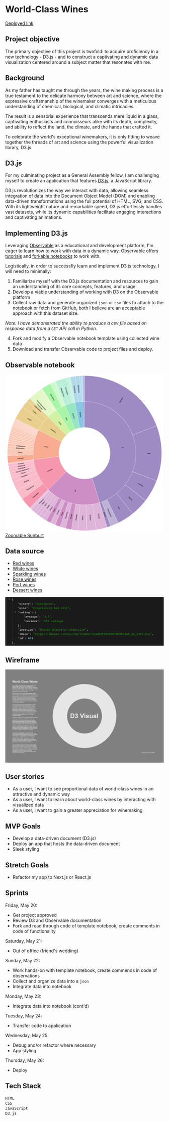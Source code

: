 # World-Class Wines

[Deployed link](https://andrewbantly.github.io/world-class-wines)

## Project objective

The primary objective of this project is twofold: to acquire proficiency in a new technology - D3.js - and to construct a captivating and dynamic data visualization centered around a subject matter that resonates with me.

## Background
As my father has taught me through the years, the wine making process is a true testament to the delicate harmony between art and science, where the expressive craftsmanship of the winemaker converges with a meticulous understanding of chemical, biological, and climatic intricacies.

The result is a sensorial experience that transcends mere liquid in a glass, captivating enthusiasts and connoisseurs alike with its depth, complexity, and ability to reflect the land, the climate, and the hands that crafted it.

To celebrate the world's exceptional winemakers, it is only fitting to weave together the threads of art and science using the powerful visualization library, D3.js. 

## D3.js
For my culminating project as a General Assembly fellow, I am challenging myself to create an application that features [D3.js](https://d3js.org/), a JavaScript library. 

D3.js revolutionizes the way we interact with data, allowing seamless integration of data into the Document Object Model (DOM) and enabling data-driven transformations using the full potential of HTML, SVG, and CSS. With its lightweight nature and remarkable speed, D3.js effortlessly handles vast datasets, while its dynamic capabilities facilitate engaging interactions and captivating animations.

## Implementing D3.js

Leveraging [Observable](https://observablehq.com/) as a educational and development platform, I'm eager to learn how to work with data in a dynamic way. Observable offers [tutorials](https://observablehq.com/tutorials) and [forkable notebooks](https://observablehq.com/explore) to work with.

Logistically, in order to successfly learn and implement D3.js technology, I will need to minimally:
1. Familiarize myself with the D3.js documentation and resources to gain an understanding of its core concepts, features, and usage. 
1. Develop a viable understanding of working with D3 on the Observable platform
1. Collect raw data and generate organized ```json``` or ```csv``` files to attach to the notebook or fetch from GitHub, both I believe are an acceptable approach with this dataset size. 

*Note: I have demonstrated the ability to produce a csv file based on response data from a* ```GET``` *API call in Python.*

4. Fork and modify a Observable notebook template using collected wine data
1. Download and transfer Observable code to project files and deploy.

## Observable notebook
![Zoomable Sunburst](./READmedia/Zoomable%20Sunburst.png)
[Zoomable Sunburt](https://observablehq.com/@d3/zoomable-sunburst)

## Data source
* [Red wines](https://api.sampleapis.com/wines/reds)
* [White wines](https://api.sampleapis.com/wines/whites)
* [Sparkling wines](https://api.sampleapis.com/wines/sparkling)
* [Rose wines](https://api.sampleapis.com/wines/rose)
* [Port wines](https://api.sampleapis.com/wines/port)
* [Dessert wines](https://api.sampleapis.com/wines/Dessert)

![API](./READmedia/wine-api-example.png)

## Wireframe
![Wireframe](./READmedia/wireframe.png)

## User stories
* As a user, I want to see proportional data of world-class wines in an attractive and dynamic way
* As a user, I want to learn about world-class wines by interacting with visualized data
* As a user, I want to gain a greater appreciation for winemaking

## MVP Goals
* Develop a data-driven document (D3.js) 
* Deploy an app that hosts the data-driven document 
* Sleek styling

## Stretch Goals
* Refactor my app to Next.js or React.js

## Sprints

Friday, May 20:
* Get project approved 
* Review D3 and Observable documentation
* Fork and read through code of template notebook, create comments in code of functionality

Saturday, May 21:
* Out of office (friend's wedding)

Sunday, May 22:
* Work hands-on with template notebook, create commends in code of observations 
* Collect and organize data into a ```json``` 
* Integrate data into notebook

Monday, May 23:
* Integrate data into notebook (cont'd)

Tuesday, May 24:
* Transfer code to application 

Wednesday, May 25:
* Debug and/or refactor where necessary 
* App styling

Thursday, May 26:
* Deploy

## Tech Stack

```
HTML
CSS
JavaScript
D3.js
```